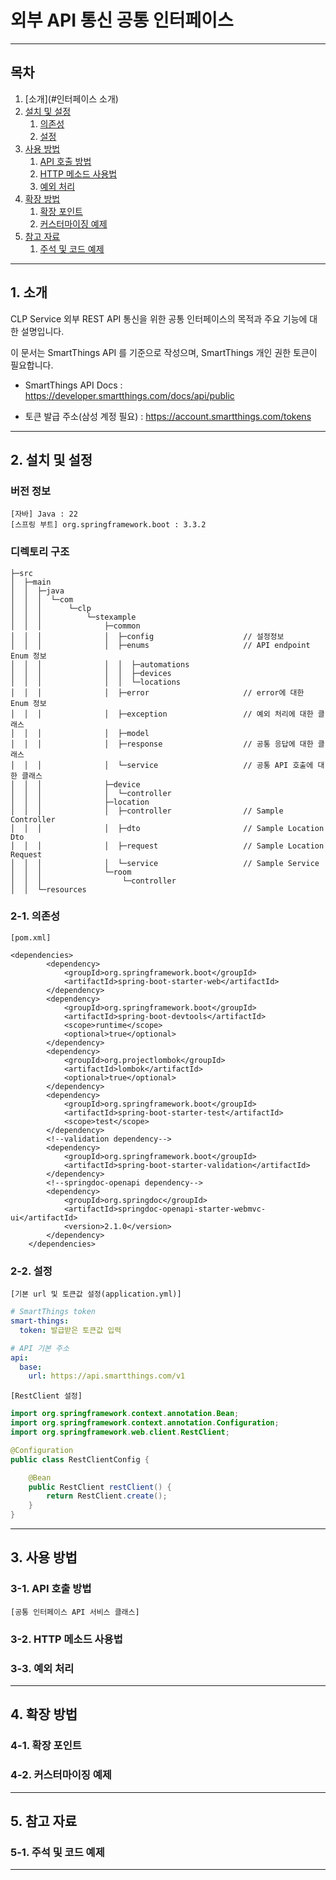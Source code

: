 # 외부 API 통신 공통 인터페이스

---

## 목차

1. [소개](#인터페이스 소개)
2. [설치 및 설정](#설정)
   1. [의존성](#2-1-의존성)
   2. [설정](#2-2-설정) 
3. [사용 방법](#3-사용-방법)
   1. [API 호출 방법](#3-1-api-호출-방법)
   2. [HTTP 메소드 사용법](#3-2-http-메소드-사용법)
   3. [예외 처리](#3-3-예외-처리)
4. [확장 방법](#4-확장-방법)
    1. [확장 포인트](#4-1-확장-포인트)
    2. [커스터마이징 예제](#4-2-커스터마이징-예제-) 
5. [참고 자료](#5-참고-자료)
    1. [주석 및 코드 예제](#5-1-주석-및-코드-예제)

---

## 1. 소개

CLP Service 외부 REST API 통신을 위한 공통 인터페이스의 목적과 주요 기능에 대한 설명입니다.

이 문서는 SmartThings API 를 기준으로 작성으며, SmartThings 개인 권한 토큰이 필요합니다.

- SmartThings API Docs : <https://developer.smartthings.com/docs/api/public>

- 토큰 발급 주소(삼성 계정 필요) : <https://account.smartthings.com/tokens>

---

## 2. 설치 및 설정

### 버전 정보
```
[자바] Java : 22
[스프링 부트] org.springframework.boot : 3.3.2
```


### 디렉토리 구조
```text
├─src
│  ├─main
│  │  ├─java
│  │  │  └─com
│  │  │      └─clp
│  │  │          └─stexample
│  │  │              ├─common
│  │  │              │  ├─config                    // 설정정보 
│  │  │              │  ├─enums                     // API endpoint Enum 정보
│  │  │              │  │  ├─automations
│  │  │              │  │  ├─devices
│  │  │              │  │  └─locations
│  │  │              │  ├─error                     // error에 대한 Enum 정보
│  │  │              │  ├─exception                 // 예외 처리에 대한 클래스
│  │  │              │  ├─model
│  │  │              │  ├─response                  // 공통 응답에 대한 클래스
│  │  │              │  └─service                   // 공통 API 호출에 대한 클래스
│  │  │              ├─device
│  │  │              │  └─controller
│  │  │              ├─location
│  │  │              │  ├─controller                // Sample Controller
│  │  │              │  ├─dto                       // Sample Location Dto
│  │  │              │  ├─request                   // Sample Location Request
│  │  │              │  └─service                   // Sample Service
│  │  │              └─room
│  │  │                  └─controller
│  │  └─resources
```


### 2-1. 의존성
`[pom.xml]`

```angular2html
<dependencies>
        <dependency>
            <groupId>org.springframework.boot</groupId>
            <artifactId>spring-boot-starter-web</artifactId>
        </dependency>
        <dependency>
            <groupId>org.springframework.boot</groupId>
            <artifactId>spring-boot-devtools</artifactId>
            <scope>runtime</scope>
            <optional>true</optional>
        </dependency>
        <dependency>
            <groupId>org.projectlombok</groupId>
            <artifactId>lombok</artifactId>
            <optional>true</optional>
        </dependency>
        <dependency>
            <groupId>org.springframework.boot</groupId>
            <artifactId>spring-boot-starter-test</artifactId>
            <scope>test</scope>
        </dependency>
        <!--validation dependency-->
        <dependency>
            <groupId>org.springframework.boot</groupId>
            <artifactId>spring-boot-starter-validation</artifactId>
        </dependency>
        <!--springdoc-openapi dependency-->
        <dependency>
            <groupId>org.springdoc</groupId>
            <artifactId>springdoc-openapi-starter-webmvc-ui</artifactId>
            <version>2.1.0</version>
        </dependency>
    </dependencies>
```


### 2-2. 설정
`[기본 url 및 토큰값 설정(application.yml)]`

```yaml
# SmartThings token
smart-things:
  token: 발급받은 토큰값 입력

# API 기본 주소
api:
  base:
    url: https://api.smartthings.com/v1
```



`[RestClient 설정]`

```java
import org.springframework.context.annotation.Bean;
import org.springframework.context.annotation.Configuration;
import org.springframework.web.client.RestClient;

@Configuration
public class RestClientConfig {

    @Bean
    public RestClient restClient() {
        return RestClient.create();
    }
}
```
---

## 3. 사용 방법

### 3-1. API 호출 방법

`[공통 인터페이스 API 서비스 클래스]`


### 3-2. HTTP 메소드 사용법



### 3-3. 예외 처리

---

## 4. 확장 방법

### 4-1. 확장 포인트



### 4-2. 커스터마이징 예제 

---

## 5. 참고 자료

### 5-1. 주석 및 코드 예제

---